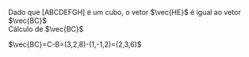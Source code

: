 Dado que [ABCDEFGH] é um cubo, o vetor $\vec{HE}$ é igual ao vetor $\vec{BC}$\
Cálculo de $\vec{BC}$

$\vec{BC}=C-B=(3,2,8)-(1,-1,2)=(2,3,6)$